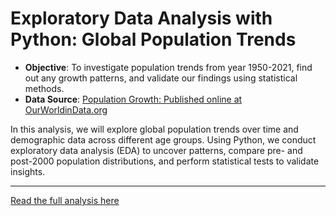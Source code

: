 # Exploratory Data Analysis with Python: Global Population Trends

- **Objective**: To investigate population trends from year 1950-2021, find out any growth patterns, and validate our findings using statistical methods.
- **Data Source**: [Population Growth: Published online at OurWorldinData.org](https://ourworldindata.org/population-growth)


In this analysis, we will explore global population trends over time and demographic data across different age groups. Using Python, we conduct exploratory data analysis (EDA) to uncover patterns, compare pre- and post-2000 population distributions, and perform statistical tests to validate insights.  

---

[Read the full analysis here](./python_population_trends_analysis.ipynb)